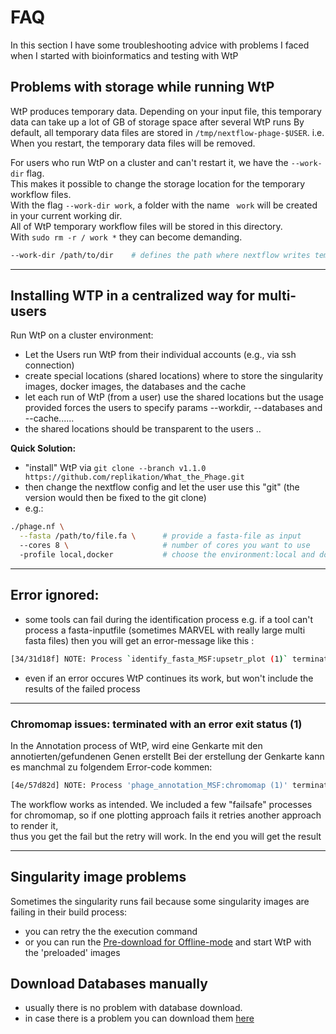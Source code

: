 # FAQ
In this section I have some troubleshooting advice with problems I faced when I started with bioinformatics and testing with WtP

## Problems with storage while running WtP

WtP produces temporary data.
Depending on your input file, this temporary data can take up a lot of GB of storage space after several WtP runs
By default, all temporary data files are stored in `/tmp/nextflow-phage-$USER`. i.e. When you restart, the temporary data files will be removed.

For users who run WtP on a cluster and can't restart it, we have the `--work-dir` flag.  
This makes it possible to change the storage location for the temporary workflow files.  
With the flag `--work-dir work`, a folder with the name ` work` will be created in your current working dir.  
All of WtP temporary workflow files will be stored in this directory.  
With `sudo rm -r / work *` they can become demanding. 


```bash
--work-dir /path/to/dir    # defines the path where nextflow writes temporary files, default: '/tmp/nextflow-phage-$USER'
```

-----------------------------------


## Installing WTP in a centralized way for multi-users

Run WtP on a cluster environment:  

* Let the Users run WtP from their individual accounts (e.g., via ssh connection)  
* create special locations (shared locations) where to store the singularity images, docker images, the databases and the cache  
* let each run of WtP (from a user) use the shared locations but the usage provided forces the users to specify params --workdir, --databases and --cache......
* the shared locations should be transparent to the users .. 

 
**Quick Solution:** 

* "install" WtP via `git clone --branch v1.1.0 https://github.com/replikation/What_the_Phage.git`
* then change the nextflow config and let the user use this "git"  (the version would then be fixed to the git clone)
* e.g.:
````bash
./phage.nf \
  --fasta /path/to/file.fa \      # provide a fasta-file as input
  --cores 8 \                     # number of cores you want to use
  -profile local,docker           # choose the environment:local and docker
````
-----------------------------------

## Error ignored:

* some tools can fail during the identification process e.g. if a tool can't process a fasta-inputfile (sometimes MARVEL with really large multi fasta files)
then you will get an error-message like this :

```bash
[34/31d18f] NOTE: Process `identify_fasta_MSF:upsetr_plot (1)` terminated with an error exit status (1) -- Error is ignored
```

* even if an error occures WtP continues its work, but won't include the results of the failed process

-----------------------------------

### Chromomap issues: terminated with an error exit status (1)

In the Annotation process of WtP, wird eine Genkarte mit den annotierten/gefundenen Genen erstellt
Bei der erstellung der Genkarte kann es manchmal zu folgendem Error-code kommen:


```bash
[4e/57d82d] NOTE: Process 'phage_annotation_MSF:chromomap (1)' terminated with an error exit status (1) -- Execution is retried (1)
```

The workflow works as intended. We included a few "failsafe" processes for chromomap, so if one plotting approach fails it retries another approach to render it,  
thus you get the fail but the retry will work.
In the end you will get the result

-----------------------------------

## Singularity image problems 

Sometimes the singularity runs fail because some singularity images are failing in their build process:   

* you can retry the the execution command  
* or you can run the [Pre-download for Offline-mode](https://mult1fractal.github.io/wtp-documentation/Workflow-execution/commands/#pre-download-for-offline-mode) and start WtP with the 'preloaded' images  



## Download Databases manually

* usually there is no problem with database download.
* in case there is a problem you can download them [here](https://osf.io/wtfrc/)

